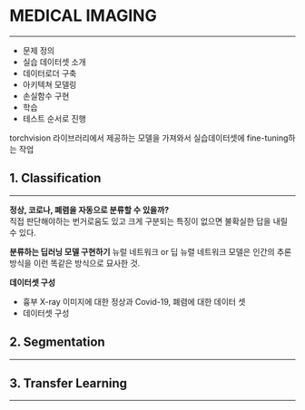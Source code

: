 # MEDICAL IMAGING
---
* 문제 정의
* 실습 데이터셋 소개
* 데이터로더 구축
* 아키텍쳐 모델링
* 손실함수 구현
* 학습
* 테스트
순서로 진행

torchvision 라이브러리에서 제공하는 모델을 가져와서 실습데이터셋에 fine-tuning하는 작업

## 1. Classification
---
**정상, 코로나, 폐렴을 자동으로 분류할 수 있을까?** </br>
직접 판단해야하는 번거로움도 있고 크게 구분되는 특징이 없으면 불확실한 답을 내릴 수 있다. </br>

**분류하는 딥러닝 모델 구현하기**
뉴럴 네트워크 or 딥 뉴렬 네트워크 모델은 인간의 추론 방식을 이런 똑같은 방식으로 묘사한 것.

**데이터셋 구성**
* 흉부 X-ray 이미지에 대한 정상과 Covid-19, 폐렴에 대한 데이터 셋
* 데이터셋 구성
## 2. Segmentation
---
## 3. Transfer Learning
---